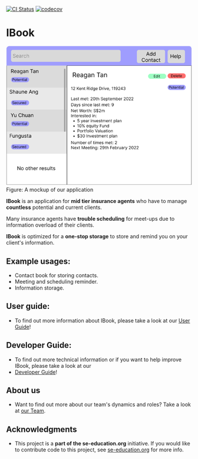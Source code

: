 [![CI Status](https://github.com/se-edu/addressbook-level3/workflows/Java%20CI/badge.svg)](https://github.com/AY2223S1-CS2103T-T10-2/tp/actions)
[![codecov](https://codecov.io/gh/se-edu/addressbook-level3/branch/master/graph/badge.svg)](https://codecov.io/gh/se-edu/addressbook-level3)

# IBook

![Ui](docs/images/Ui.png)
Figure: A mockup of our application

**IBook** is an application for **mid tier insurance agents** who have
to manage **countless** potential and current clients.<br>

Many insurance agents have **trouble scheduling** for meet-ups due to
information overload of their clients.<br>

**IBook** is optimized for a **one-stop storage** to store and remind you on
your client's information.

## Example usages:
  * Contact book for storing contacts.
  * Meeting and scheduling reminder.
  * Information storage.
## User guide:
  * To find out more information about IBook, please take a look at our [User Guide](docs/UserGuide.md)!

## Developer Guide:
  * To find out more technical information or if you want to help improve IBook, please take a look at our
  * [Developer Guide](docs/DeveloperGuide.md)!

## About us
  * Want to find out more about our team's dynamics and roles? Take a look at [our Team](docs/AboutUs.md).

## Acknowledgments
  * This project is a **part of the se-education.org** initiative. If you would like to contribute code to this project, see [se-education.org](https://se-education.org#https://se-education.org/#contributing) for more info.
